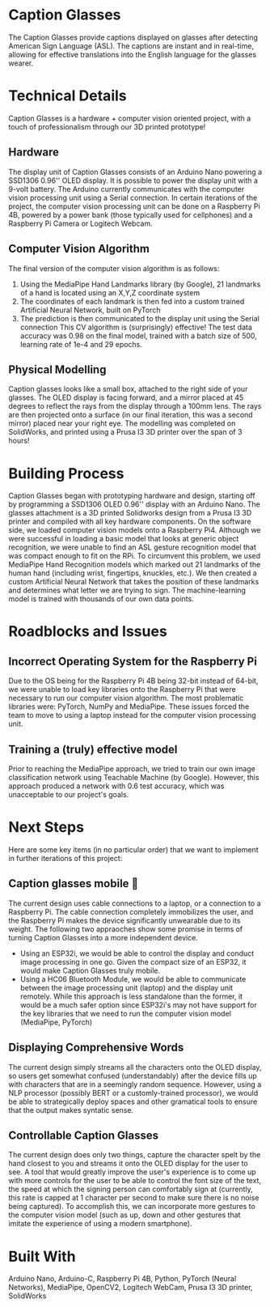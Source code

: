 # Caption Glasses
The Caption Glasses provide captions displayed on glasses after detecting American Sign Language (ASL). The captions are instant and in real-time, allowing for effective translations into the English language for the glasses wearer.

# Technical Details
Caption Glasses is a hardware + computer vision oriented project, with a touch of professionalism through our 3D printed prototype!
## Hardware
The display unit of Caption Glasses consists of an Arduino Nano powering a SSD1306 0.96'' OLED display. It is possible to power the display unit with a 9-volt battery. The Arduino currently communicates with the computer vision processing unit using a Serial connection. In certain iterations of the project, the computer vision processing unit can be done on a Raspberry Pi 4B, powered by a power bank (those typically used for cellphones) and a Raspberry Pi Camera or Logitech Webcam. 
## Computer Vision Algorithm
The final version of the computer vision algorithm is as follows:
1. Using the MediaPipe Hand Landmarks library (by Google), 21 landmarks of a hand is located using an X,Y,Z coordinate system
2. The coordinates of each landmark is then fed into a custom trained Artificial Neural Network, built on PyTorch
3. The prediction is then communicated to the display unit using the Serial connection
This CV algorithm is (surprisingly) effective! The test data accuracy was 0.98 on the final model, trained with a batch size of 500, learning rate of 1e-4 and 29 epochs.
## Physical Modelling
Caption glasses looks like a small box, attached to the right side of your glasses. The OLED display is facing forward, and a mirror placed at 45 degrees to reflect the rays from the display through a 100mm lens. The rays are then projected onto a surface (in our final iteration, this was a second mirror) placed near your right eye. The modelling was completed on SolidWorks, and printed using a Prusa I3 3D printer over the span of 3 hours!

# Building Process
Caption Glasses began with prototyping hardware and design, starting off by programming a SSD1306 OLED 0.96'' display with an Arduino Nano. The glasses attachment is a 3D printed Solidworks design from a Prusa I3 3D printer and compiled with all key hardware components. On the software side, we loaded computer vision models onto a Raspberry Pi4. Although we were successful in loading a basic model that looks at generic object recognition, we were unable to find an ASL gesture recognition model that was compact enough to fit on the RPi. To circumvent this problem, we used MediaPipe Hand Recognition models which marked out 21 landmarks of the human hand (including wrist, fingertips, knuckles, etc.). We then created a custom Artificial Neural Network that takes the position of these landmarks and determines what letter we are trying to sign. The machine-learning model is trained with thousands of our own data points.

# Roadblocks and Issues
## Incorrect Operating System for the Raspberry Pi
Due to the OS being for the Raspberry Pi 4B being 32-bit instead of 64-bit, we were unable to load key libraries onto the Raspberry Pi that were necessary to run our computer vision algorithm. The most problematic libraries were: PyTorch, NumPy and MediaPipe. These issues forced the team to move to using a laptop instead for the computer vision processing unit.
## Training a (truly) effective model
Prior to reaching the MediaPipe approach, we tried to train our own image classification network using Teachable Machine (by Google). However, this approach produced a network with 0.6 test accuracy, which was unacceptable to our project's goals. 

# Next Steps
Here are some key items (in no particular order) that we want to implement in further iterations of this project:
## Caption glasses mobile 🤳
The current design uses cable connections to a laptop, or a connection to a Raspberry Pi. The cable connection completely immobilizes the user, and the Raspberry Pi makes the device significantly unwearable due to its weight. The following two appraoches show some promise in terms of turning Caption Glasses into a more independent device.
- Using an ESP32i, we would be able to control the display and conduct image processing in one go. Given the compact size of an ESP32, it would make Caption Glasses truly mobile.
- Using a HC06 Bluetooth Module, we would be able to communicate between the image processing unit (laptop) and the display unit remotely. While this approach is less standalone than the former, it would be a much safer option since ESP32i's may not have support for the key libraries that we need to run the computer vision model (MediaPipe, PyTorch)
## Displaying Comprehensive Words
The current design simply streams all the characters onto the OLED display, so users get somewhat confused (understandably) after the device fills up with characters that are in a seemingly random sequence. However, using a NLP processor (possibly BERT or a customly-trained processor), we would be able to strategically deploy spaces and other gramatical tools to ensure that the output makes syntatic sense.
## Controllable Caption Glasses
The current design does only two things, capture the character spelt by the hand closest to you and streams it onto the OLED display for the user to see. A tool that would greatly improve the user's experience is to come up with more controls for the user to be able to control the font size of the text, the speed at which the signing person can comfortably sign at (currently, this rate is capped at 1 character per second to make sure there is no noise being captured). To accomplish this, we can incorporate more gestures to the computer vision model (such as up, down and other gestures that imitate the experience of using a modern smartphone).

# Built With
Arduino Nano, Arduino-C, Raspberry Pi 4B, Python, PyTorch (Neural Networks), MediaPipe, OpenCV2, Logitech WebCam, Prusa I3 3D printer, SolidWorks
